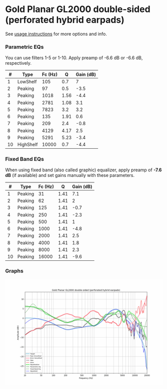 # Gold Planar GL2000 double-sided (perforated hybrid earpads)
See [usage instructions](https://github.com/jaakkopasanen/AutoEq#usage) for more options and info.

### Parametric EQs
You can use filters 1-5 or 1-10. Apply preamp of -6.6 dB or -6.6 dB, respectively.

|   # | Type      |   Fc (Hz) |    Q |   Gain (dB) |
|-----|-----------|-----------|------|-------------|
|   1 | LowShelf  |       105 | 0.7  |         7   |
|   2 | Peaking   |        97 | 0.5  |        -3.5 |
|   3 | Peaking   |      1018 | 1.56 |        -4.4 |
|   4 | Peaking   |      2781 | 1.08 |         3.1 |
|   5 | Peaking   |      7823 | 3.2  |         3.2 |
|   6 | Peaking   |       135 | 1.91 |         0.6 |
|   7 | Peaking   |       209 | 2.4  |        -0.8 |
|   8 | Peaking   |      4129 | 4.17 |         2.5 |
|   9 | Peaking   |      5291 | 5.23 |        -3.4 |
|  10 | HighShelf |     10000 | 0.7  |        -4.4 |

### Fixed Band EQs
When using fixed band (also called graphic) equalizer, apply preamp of **-7.6 dB** (if available) and set gains manually with these parameters.

|   # | Type    |   Fc (Hz) |    Q |   Gain (dB) |
|-----|---------|-----------|------|-------------|
|   1 | Peaking |        31 | 1.41 |         7.1 |
|   2 | Peaking |        62 | 1.41 |         2   |
|   3 | Peaking |       125 | 1.41 |        -0.7 |
|   4 | Peaking |       250 | 1.41 |        -2.3 |
|   5 | Peaking |       500 | 1.41 |         1   |
|   6 | Peaking |      1000 | 1.41 |        -4.8 |
|   7 | Peaking |      2000 | 1.41 |         2.5 |
|   8 | Peaking |      4000 | 1.41 |         1.8 |
|   9 | Peaking |      8000 | 1.41 |         2.3 |
|  10 | Peaking |     16000 | 1.41 |        -9.6 |

### Graphs
![](./Gold%20Planar%20GL2000%20double-sided%20(perforated%20hybrid%20earpads).png)
